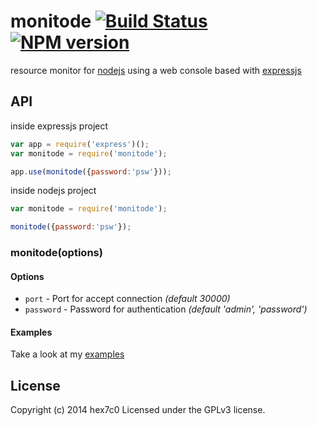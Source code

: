 monitode [![Build Status](https://travis-ci.org/hex7c0/monitode.svg?branch=master)](https://travis-ci.org/hex7c0/monitode) [![NPM version](https://badge.fury.io/js/monitode.svg)](http://badge.fury.io/js/monitode)
==============

resource monitor for [nodejs](http://nodejs.org) using a web console based with [expressjs](http://expressjs.com/)

## API

inside expressjs project
```js
var app = require('express')();
var monitode = require('monitode');

app.use(monitode({password:'psw'}));
```

inside nodejs project
```js
var monitode = require('monitode');

monitode({password:'psw'});
```

### monitode(options)

#### Options

  - `port` - Port for accept connection _(default 30000)_
  - `password` - Password for authentication _(default 'admin', 'password')_


#### Examples

Take a look at my [examples](https://github.com/hex7c0/monitode/tree/master/examples)

## License
Copyright (c) 2014 hex7c0
Licensed under the GPLv3 license.
